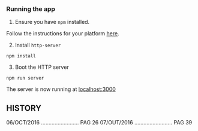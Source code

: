### Running the app

1. Ensure you have `npm` installed.

Follow the instructions for your platform [here](https://github.com/npm/npm).

2. Install `http-server`

````
npm install
````

3. Boot the HTTP server

````
npm run server
````

The server is now running at [localhost:3000](localhost:3000)

HISTORY
------------------------------------------------------
06/OCT/2016 ......................... PAG 26
07/OUT/2016 ......................... PAG 39

